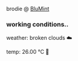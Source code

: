brodie @ [BluMint](https://www.linkedin.com/company/blumint-io/)

<!--weather_start-->
### working conditions..

weather: broken clouds ☁️

temp: 26.00 °C 🥶

<!--weather_end-->
